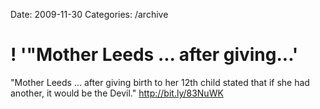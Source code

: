 Date: 2009-11-30
Categories: /archive

# ! '"Mother Leeds ... after giving...'

"Mother Leeds ... after giving birth to her 12th child stated that if she had another, it would be the Devil." <a href="http://bit.ly/83NuWK" rel="nofollow">http://bit.ly/83NuWK</a>
